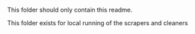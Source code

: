 This folder should only contain this readme.

This folder exists for local running of the scrapers and cleaners
